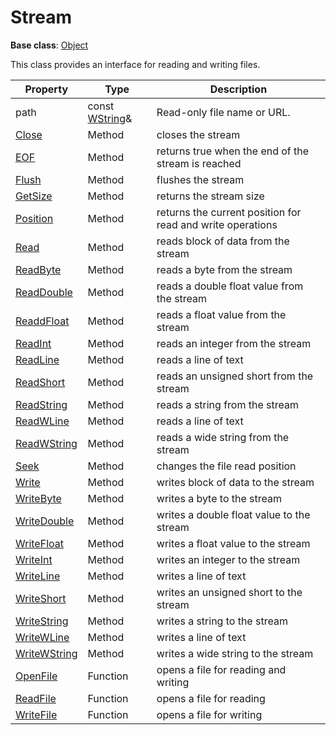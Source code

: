 # Stream #

**Base class**: [Object](Object.md)

This class provides an interface for reading and writing files.

| Property | Type | Description |
| ----- | ----- | ----- |
| path | const [WString](WString.md)& | Read-only file name or URL. |
| [Close](Stream_Close.md) | Method | closes the stream |
| [EOF](Stream_EOF.md) | Method | returns true when the end of the stream is reached |
| [Flush](Stream_Flush.md) | Method | flushes the stream |
| [GetSize](Stream_GetSize.md) | Method | returns the stream size |
| [Position](Stream_Position.md) | Method | returns the current position for read and write operations |
| [Read](Stream_Read.md) | Method | reads block of data from the stream |
| [ReadByte](Stream_ReadByte.md) | Method | reads a byte from the stream |
| [ReadDouble](Stream_ReadDouble.md) | Method | reads a double float value from the stream |
| [ReaddFloat](Stream_ReadFloat.md) | Method | reads a float value from the stream |
| [ReadInt](Stream_ReadInt.md) | Method | reads an integer from the stream |
| [ReadLine](Stream_ReadLine.md) | Method | reads a line of text |
| [ReadShort](Stream_ReadShort.md) | Method | reads an unsigned short from the stream |
| [ReadString](Stream_ReadString.md) | Method | reads a string from the stream |
| [ReadWLine](Stream_ReadWLine.md) | Method | reads a line of text |
| [ReadWString](Stream_ReadWString.md) | Method | reads a wide string from the stream |
| [Seek](Stream_Seek.md) | Method | changes the file read position |
| [Write](Stream_Write.md) | Method | writes block of data to the stream |
| [WriteByte](Stream_WriteByte.md) | Method | writes a byte to the stream |
| [WriteDouble](Stream_WriteDouble.md) | Method | writes a double float value to the stream |
| [WriteFloat](Stream_WriteFloat.md) | Method | writes a float value to the stream |
| [WriteInt](Stream_WriteInt.md) | Method | writes an integer to the stream |
| [WriteLine](Stream_WriteLine.md) | Method | writes a line of text |
| [WriteShort](Stream_WriteShort.md) | Method | writes an unsigned short to the stream |
| [WriteString](Stream_WriteString.md) | Method | writes a string to the stream |
| [WriteWLine](Stream_WriteWLine.md) | Method | writes a line of text |
| [WriteWString](Stream_WriteWString.md) | Method | writes a wide string to the stream |
| [OpenFile](OpenFile) | Function | opens a file for reading and writing |
| [ReadFile](ReadFile) | Function | opens a file for reading |
| [WriteFile](WriteFile) | Function | opens a file for writing |
